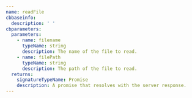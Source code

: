 ```yaml
---
name: readFile
cbbaseinfo:
  description: ' '
cbparameters:
  parameters:
    - name: filename
      typeName: string
      description: The name of the file to read.
    - name: filePath
      typeName: string
      description: The path of the file to read.
  returns:
    signatureTypeName: Promise
    description: A promise that resolves with the server response.
---
```

<CBBaseInfo/> 
 <CBParameters/>